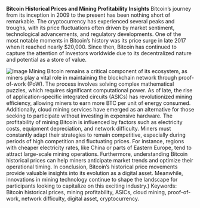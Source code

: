 **Bitcoin Historical Prices and Mining Profitability Insights**
Bitcoin’s journey from its inception in 2009 to the present has been nothing short of remarkable. The cryptocurrency has experienced several peaks and troughs, with its price fluctuations often driven by market sentiment, technological advancements, and regulatory developments. One of the most notable moments in Bitcoin’s history was its price surge in late 2017 when it reached nearly $20,000. Since then, Bitcoin has continued to capture the attention of investors worldwide due to its decentralized nature and potential as a store of value.

![Image](https://github.com/user-attachments/assets/d7419ec9-dc67-403f-bf28-8faea5f1f74f)
Mining Bitcoin remains a critical component of its ecosystem, as miners play a vital role in maintaining the blockchain network through proof-of-work (PoW). The process involves solving complex mathematical puzzles, which requires significant computational power. As of late, the rise of application-specific integrated circuits (ASICs) has revolutionized mining efficiency, allowing miners to earn more BTC per unit of energy consumed. Additionally, cloud mining services have emerged as an alternative for those seeking to participate without investing in expensive hardware.
The profitability of mining Bitcoin is influenced by factors such as electricity costs, equipment depreciation, and network difficulty. Miners must constantly adapt their strategies to remain competitive, especially during periods of high competition and fluctuating prices. For instance, regions with cheaper electricity rates, like China or parts of Eastern Europe, tend to attract large-scale mining operations. Furthermore, understanding Bitcoin historical prices can help miners anticipate market trends and optimize their operational timing.
In conclusion, Bitcoin’s historical price movements provide valuable insights into its evolution as a digital asset. Meanwhile, innovations in mining technology continue to shape the landscape for participants looking to capitalize on this exciting industry.)
Keywords: Bitcoin historical prices, mining profitability, ASICs, cloud mining, proof-of-work, network difficulty, digital asset, cryptocurrency.
